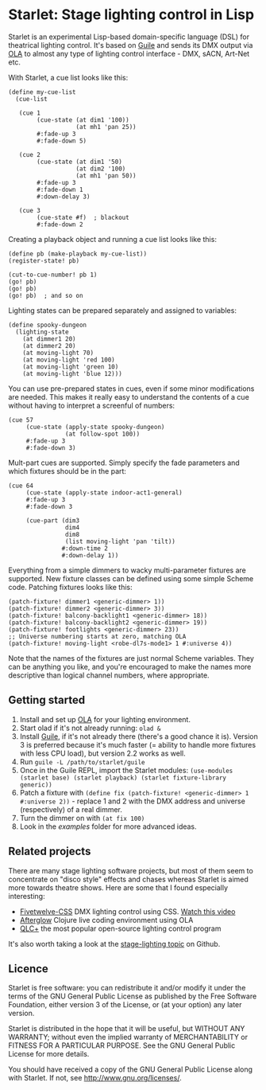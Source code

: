 Starlet: Stage lighting control in Lisp
=======================================

Starlet is an experimental Lisp-based domain-specific language (DSL) for theatrical lighting control.  It's based on [Guile](https://www.gnu.org/software/guile/) and sends its DMX output via [OLA](https://openlighting.org) to almost any type of lighting control interface - DMX, sACN, Art-Net etc.

With Starlet, a cue list looks like this:

```
(define my-cue-list
  (cue-list

   (cue 1
        (cue-state (at dim1 '100))
                   (at mh1 'pan 25))
        #:fade-up 3
        #:fade-down 5)

   (cue 2
        (cue-state (at dim1 '50)
                   (at dim2 '100)
                   (at mh1 'pan 50))
        #:fade-up 3
        #:fade-down 1
        #:down-delay 3)

   (cue 3
        (cue-state #f)  ; blackout
        #:fade-down 2
```

Creating a playback object and running a cue list looks like this:

```
(define pb (make-playback my-cue-list))
(register-state! pb)

(cut-to-cue-number! pb 1)
(go! pb)
(go! pb)
(go! pb)  ; and so on
```

Lighting states can be prepared separately and assigned to variables:

```
(define spooky-dungeon
  (lighting-state
    (at dimmer1 20)
    (at dimmer2 20)
    (at moving-light 70)
    (at moving-light 'red 100)
    (at moving-light 'green 10)
    (at moving-light 'blue 12)))
```

You can use pre-prepared states in cues, even if some minor modifications are needed.  This makes it really easy to understand the contents of a cue without having to interpret a screenful of numbers:

```
(cue 57
     (cue-state (apply-state spooky-dungeon)
                (at follow-spot 100))
     #:fade-up 3
     #:fade-down 3)
```

Mult-part cues are supported.  Simply specify the fade parameters and which fixtures should be in the part:

```
(cue 64
     (cue-state (apply-state indoor-act1-general)
     #:fade-up 3
     #:fade-down 3

     (cue-part (dim3
                dim4
                dim8
                (list moving-light 'pan 'tilt))
               #:down-time 2
               #:down-delay 1))
```


Everything from a simple dimmers to wacky multi-parameter fixtures are supported.  New fixture classes can be defined using some simple Scheme code.  Patching fixtures looks like this:

```
(patch-fixture! dimmer1 <generic-dimmer> 1))
(patch-fixture! dimmer2 <generic-dimmer> 3))
(patch-fixture! balcony-backlight1 <generic-dimmer> 18))
(patch-fixture! balcony-backlight2 <generic-dimmer> 19))
(patch-fixture! footlights <generic-dimmer> 23))
;; Universe numbering starts at zero, matching OLA
(patch-fixture! moving-light <robe-dl7s-mode1> 1 #:universe 4))
```

Note that the names of the fixtures are just normal Scheme variables.  They can be anything you like, and you're encouraged to make the names more descriptive than logical channel numbers, where appropriate.

Getting started
---------------

1. Install and set up [OLA](https://openlighting.org) for your lighting environment.
2. Start olad if it's not already running: `olad &`
3. Install [Guile](https://www.gnu.org/software/guile/), if it's not already there (there's a good chance it is).  Version 3 is preferred because it's much faster (= ability to handle more fixtures with less CPU load), but version 2.2 works as well.
4. Run `guile -L /path/to/starlet/guile`
5. Once in the Guile REPL, import the Starlet modules: `(use-modules (starlet base) (starlet playback) (starlet fixture-library generic))`
6. Patch a fixture with `(define fix (patch-fixture! <generic-dimmer> 1 #:universe 2))` - replace 1 and 2 with the DMX address and universe (respectively) of a real dimmer.
7. Turn the dimmer on with `(at fix 100)`
8. Look in the _examples_ folder for more advanced ideas.


Related projects
----------------

There are many stage lighting software projects, but most of them seem to concentrate on "disco style" effects and chases whereas Starlet is aimed more towards theatre shows.  Here are some that I found especially interesting:


* [Fivetwelve-CSS](https://github.com/beyondscreen/fivetwelve-css) DMX lighting control using CSS. [Watch this video](https://www.youtube.com/watch?v=ani_MOZt5_c)
* [Afterglow](https://github.com/Deep-Symmetry/afterglow) Clojure live coding environment using OLA
* [QLC+](https://qlcplus.org/) the most popular open-source lighting control program

It's also worth taking a look at the [stage-lighting topic](https://github.com/topics/stage-lighting) on Github.


Licence
-------

Starlet is free software: you can redistribute it and/or modify it under the
terms of the GNU General Public License as published by the Free Software
Foundation, either version 3 of the License, or (at your option) any later
version.

Starlet is distributed in the hope that it will be useful, but WITHOUT ANY
WARRANTY; without even the implied warranty of MERCHANTABILITY or FITNESS FOR A
PARTICULAR PURPOSE.  See the GNU General Public License for more details.

You should have received a copy of the GNU General Public License along with
Starlet.  If not, see <http://www.gnu.org/licenses/>.
